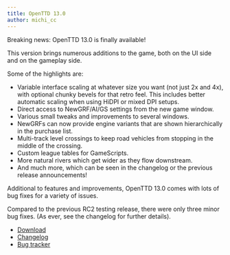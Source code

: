 ```yaml
---
title: OpenTTD 13.0
author: michi_cc
---
```


Breaking news: OpenTTD 13.0 is finally available!

This version brings numerous additions to the game, both on the UI side and on the gameplay side.

Some of the highlights are:
* Variable interface scaling at whatever size you want (not just 2x and 4x), with optional chunky bevels for that retro feel. This includes better automatic scaling when using HiDPI or mixed DPI setups.
* Direct access to NewGRF/AI/GS settings from the new game window.
* Various small tweaks and improvements to several windows.
* NewGRFs can now provide engine variants that are shown hierarchically in the purchase list.
* Multi-track level crossings to keep road vehicles from stopping in the middle of the crossing.
* Custom league tables for GameScripts.
* More natural rivers which get wider as they flow downstream.
* And much more, which can be seen in the changelog or the previous release announcements!

Additional to features and improvements, OpenTTD 13.0 comes with lots of bug fixes for a variety of issues.

Compared to the previous RC2 testing release, there were only three minor bug fixes.
(As ever, see the changelog for further details).


* [Download](https://www.openttd.org/downloads/openttd-releases/latest.html)
* [Changelog](https://cdn.openttd.org/openttd-releases/13.0/changelog.txt)
* [Bug tracker](https://github.com/OpenTTD/OpenTTD/issues)
